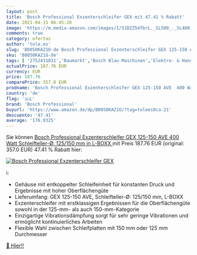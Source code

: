 ```yaml
---
layout: post
title: 'Bosch Professional Exzenterschleifer GEX mit 47.41 % Rabatt'
date: 2021-04-15 06:45:28
image: 'https://m.media-amazon.com/images/I/51DZZ54fbrL._SL500_._SL400_.jpg'
comments: true
category: ofertas
author: 'tole.es'
slug: 'B0050KAZ1O-de Bosch Professional Exzenterschleifer GEX 125-150 AVE 400...'
sku: 'B0050KAZ1O-de'
tags: [ '2752431031','Baumarkt','Bosch Blau Maschinen','Elektro- & Handwerkzeuge','Elektrowerkzeuge','Exzenterschleifer','Produkte','Schleifer & Hobel','Schleifmaschinen','bosch professional', ]
actualPrice: 187.76 EUR
currency: EUR
price: 187.76
comparePrice: 357.0 EUR
prodname: 'Bosch Professional Exzenterschleifer GEX 125-150 AVE  400 Watt  Schleifteller-Ø: 125/150 mm  in L-BOXX '
country: 'de'
flag: '🇩🇪'
brand: 'Bosch Professional'
buyurl: 'https://www.amazon.de/dp/B0050KAZ1O/?tag=tolees0ca-21'
descuento: '47.41'
average: '176.9325'
---
```


Sie können [Bosch Professional Exzenterschleifer GEX 125-150 AVE  400 Watt  Schleifteller-Ø: 125/150 mm  in L-BOXX ](https://www.amazon.de/dp/B0050KAZ1O/?tag=tolees0ca-21) mit Preis 187.76 EUR (original: 357.0 EUR) 47.41 % Rabatt hier:

[![Bosch Professional Exzenterschleifer GEX](https://m.media-amazon.com/images/I/51DZZ54fbrL._SL500_._SL400_.jpg)](https://www.amazon.de/dp/B0050KAZ1O/?tag=tolees0ca-21)

ℹ️:

- Gehäuse mit entkoppelter Schleifeinheit für konstanten Druck und Ergebnisse mit hoher Oberflächengüte
- Lieferumfang: GEX 125-150 AVE, Schleifteller-Ø: 125/150 mm, L-BOXX
- Exzenterschleifer mit erstklassigen Ergebnissen für die Oberflächengüte sowohl in der 125-mm- als auch 150-mm-Kategorie
- Einzigartige Vibrationsdämpfung sorgt für sehr geringe Vibrationen und ermöglicht kontinuierliches Arbeiten
- Flexible Wahl zwischen Schleifplatten mit 150 mm oder 125 mm Durchmesser

[🛒 Hier!!](https://www.amazon.de/dp/B0050KAZ1O/?tag=tolees0ca-21)
